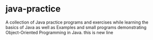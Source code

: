 # java-practice
A collection of Java practice programs and exercises while learning the basics of Java as well as Examples and small programs demonstrating Object-Oriented Programming in Java.
this is new line
